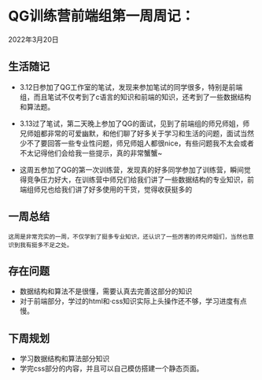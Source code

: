 # QG训练营前端组第一周周记：
2022年3月20日

## 生活随记

- 3.12日参加了QG工作室的笔试，发现来参加笔试的同学很多，特别是前端组，而且笔试不仅考到了c语言的知识和前端的知识，还考到了一些数据结构和算法题。

- 3.13过了笔试，第二天晚上参加了QG的面试，见到了前端组的师兄师姐，师兄师姐都非常的可爱幽默，和他们聊了好多关于学习和生活的问题，面试当然少不了要回答一些专业性问题，师兄师姐人都很nice，有些问题我不太会或者不太记得他们会给我一些提示，真的非常蟹蟹~

- 这周五参加了QG的第一次训练营，发现真的好多同学参加了训练营，瞬间觉得竞争压力好大，在训练营中师兄们给我们讲了一些数据结构的专业知识，前端组师兄也给我们讲了好多使用的干货，觉得收获挺多的

  



## 一周总结

```
这周是非常充实的一周，不仅学到了挺多专业知识，还认识了一些厉害的师兄师姐们，当然也意识到我有挺多不足之处。
```



## 存在问题

- 数据结构和算法不是很懂，需要认真去完善这部分的知识
- 对于前端部分，学过的html和·css知识实际上头操作还不够，学习进度有点慢。

## 下周规划

- 学习数据结构和算法部分知识
- 学完css部分的内容，并且可以自己模仿搭建一个静态页面。
